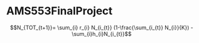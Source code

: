 # AMS553FinalProject

$$N_{TOT_{t+1}}= \sum_{i} r_{i} N_{i_{t}} (1-\frac{\sum_{i_{t}} N_{i}}{K}) - \sum_{i}h_{i}N_{i_{t}}$$
